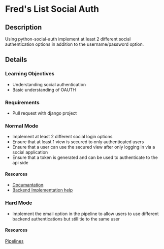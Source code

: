 # Fred's List Social Auth

## Description
Using python-social-auth implement at least 2 different social authentication options in addition to the username/password option.

## Details

### Learning Objectives
* Understanding social authentication
* Basic understanding of OAUTH

### Requirements
* Pull request with django project

### Normal Mode
* Implement at least 2 different social login options
* Ensure that at least 1 view is secured to only authenticated users
* Ensure that a user can use the secured view after only logging in via a social application
* Ensure that a token is generated and can be used to authenticate to the api side

#### Resources
* [Documantation](http://python-social-auth.readthedocs.org/en/latest/)
* [Backend Implementation help](https://github.com/omab/python-social-auth/tree/master/docs/backends)

### Hard Mode
* Implement the email option in the pipeline to allow users to use different backend authentications but still tie to the same user

#### Resources
[Pipelines](http://python-social-auth.readthedocs.org/en/latest/pipeline.html)
